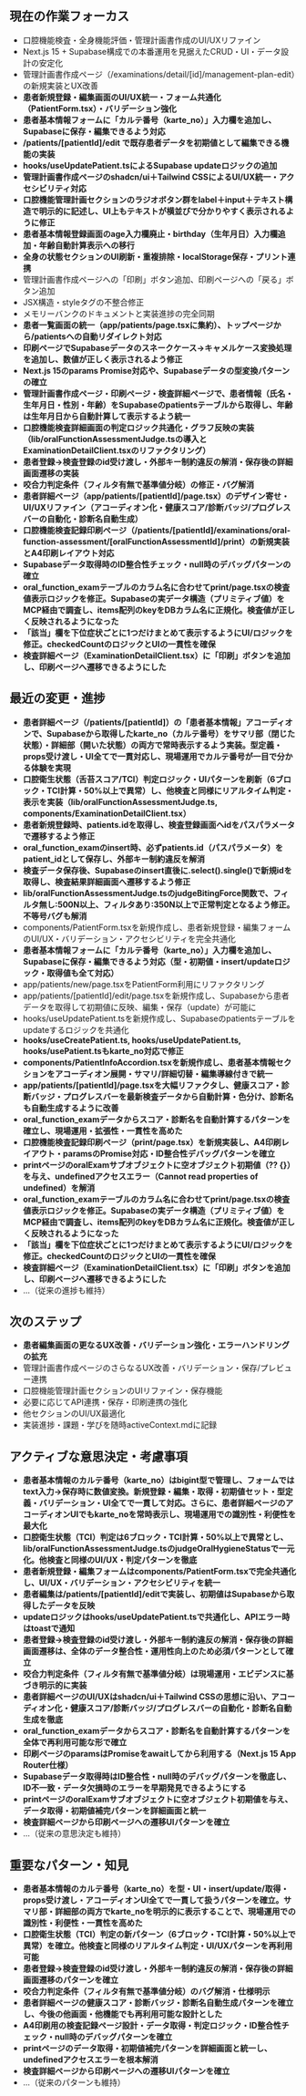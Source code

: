 ## 現在の作業フォーカス
- 口腔機能検査・全身機能評価・管理計画書作成のUI/UXリファイン
- Next.js 15 + Supabase構成での本番運用を見据えたCRUD・UI・データ設計の安定化
- 管理計画書作成ページ（/examinations/detail/[id]/management-plan-edit）の新規実装とUX改善
- **患者新規登録・編集画面のUI/UX統一・フォーム共通化（PatientForm.tsx）・バリデーション強化**
- **患者基本情報フォームに「カルテ番号（karte_no）」入力欄を追加し、Supabaseに保存・編集できるよう対応**
- **/patients/[patientId]/edit で既存患者データを初期値として編集できる機能の実装**
- **hooks/useUpdatePatient.tsによるSupabase updateロジックの追加**
- **管理計画書作成ページのshadcn/ui＋Tailwind CSSによるUI/UX統一・アクセシビリティ対応**
- **口腔機能管理計画セクションのラジオボタン群をlabel＋input＋テキスト構造で明示的に記述し、UI上もテキストが横並びで分かりやすく表示されるように修正**
- **患者基本情報登録画面のage入力欄廃止・birthday（生年月日）入力欄追加・年齢自動計算表示への移行**
- **全身の状態セクションのUI刷新・重複排除・localStorage保存・プリント連携**
- 管理計画書作成ページへの「印刷」ボタン追加、印刷ページへの「戻る」ボタン追加
- JSX構造・styleタグの不整合修正
- メモリーバンクのドキュメントと実装進捗の完全同期
- **患者一覧画面の統一（app/patients/page.tsxに集約）、トップページから/patientsへの自動リダイレクト対応**
- **印刷ページでSupabaseデータのスネークケース→キャメルケース変換処理を追加し、数値が正しく表示されるよう修正**
- **Next.js 15のparams Promise対応や、Supabaseデータの型変換パターンの確立**
- **管理計画書作成ページ・印刷ページ・検査詳細ページで、患者情報（氏名・生年月日・性別・年齢）をSupabaseのpatientsテーブルから取得し、年齢は生年月日から自動計算して表示するよう統一**
- **口腔機能検査詳細画面の判定ロジック共通化・グラフ反映の実装（lib/oralFunctionAssessmentJudge.tsの導入とExaminationDetailClient.tsxのリファクタリング）**
- **患者登録→検査登録のid受け渡し・外部キー制約違反の解消・保存後の詳細画面遷移の実装**
- **咬合力判定条件（フィルタ有無で基準値分岐）の修正・バグ解消**
- **患者詳細ページ（app/patients/[patientId]/page.tsx）のデザイン寄せ・UI/UXリファイン（アコーディオン化・健康スコア/診断バッジ/プログレスバーの自動化・診断名自動生成）**
- **口腔機能検査記録印刷ページ（/patients/[patientId]/examinations/oral-function-assessment/[oralFunctionAssessmentId]/print）の新規実装とA4印刷レイアウト対応**
- **Supabaseデータ取得時のID整合性チェック・null時のデバッグパターンの確立**
- **oral_function_examテーブルのカラム名に合わせてprint/page.tsxの検査値表示ロジックを修正。Supabaseの実データ構造（プリミティブ値）をMCP経由で調査し、items配列のkeyをDBカラム名に正規化。検査値が正しく反映されるようになった**
- **「該当」欄を下位症状ごとに1つだけまとめて表示するようにUI/ロジックを修正。checkedCountのロジックとUIの一貫性を確保**
- **検査詳細ページ（ExaminationDetailClient.tsx）に「印刷」ボタンを追加し、印刷ページへ遷移できるようにした**

## 最近の変更・進捗
- **患者詳細ページ（/patients/[patientId]）の「患者基本情報」アコーディオンで、Supabaseから取得したkarte_no（カルテ番号）をサマリ部（閉じた状態）・詳細部（開いた状態）の両方で常時表示するよう実装。型定義・props受け渡し・UI全てで一貫対応し、現場運用でカルテ番号が一目で分かる体験を実現**
- **口腔衛生状態（舌苔スコア/TCI）判定ロジック・UIパターンを刷新（6ブロック・TCI計算・50%以上で異常）し、他検査と同様にリアルタイム判定・表示を実装（lib/oralFunctionAssessmentJudge.ts, components/ExaminationDetailClient.tsx）**
- **患者新規登録時、patients.idを取得し、検査登録画面へidをパスパラメータで遷移するよう修正**
- **oral_function_examのinsert時、必ずpatients.id（パスパラメータ）をpatient_idとして保存し、外部キー制約違反を解消**
- **検査データ保存後、Supabaseのinsert直後に.select().single()で新規idを取得し、検査結果詳細画面へ遷移するよう修正**
- **lib/oralFunctionAssessmentJudge.tsのjudgeBitingForce関数で、フィルタ無し:500N以上、フィルタあり:350N以上で正常判定となるよう修正。不等号バグも解消**
- components/PatientForm.tsxを新規作成し、患者新規登録・編集フォームのUI/UX・バリデーション・アクセシビリティを完全共通化
- **患者基本情報フォームに「カルテ番号（karte_no）」入力欄を追加し、Supabaseに保存・編集できるよう対応（型・初期値・insert/updateロジック・取得値も全て対応）**
- app/patients/new/page.tsxをPatientForm利用にリファクタリング
- app/patients/[patientId]/edit/page.tsxを新規作成し、Supabaseから患者データを取得して初期値に反映、編集・保存（update）が可能に
- hooks/useUpdatePatient.tsを新規作成し、Supabaseのpatientsテーブルをupdateするロジックを共通化
- **hooks/useCreatePatient.ts, hooks/useUpdatePatient.ts, hooks/usePatient.tsもkarte_no対応で修正**
- **components/PatientInfoAccordion.tsxを新規作成し、患者基本情報セクションをアコーディオン展開・サマリ/詳細切替・編集導線付きで統一**
- **app/patients/[patientId]/page.tsxを大幅リファクタし、健康スコア・診断バッジ・プログレスバーを最新検査データから自動計算・色分け、診断名も自動生成するように改善**
- **oral_function_examデータからスコア・診断名を自動計算するパターンを確立し、現場運用・拡張性・一貫性を高めた**
- **口腔機能検査記録印刷ページ（print/page.tsx）を新規実装し、A4印刷レイアウト・paramsのPromise対応・ID整合性デバッグパターンを確立**
- **printページのoralExamサブオブジェクトに空オブジェクト初期値（?? {}）を与え、undefinedアクセスエラー（Cannot read properties of undefined）を解消**
- **oral_function_examテーブルのカラム名に合わせてprint/page.tsxの検査値表示ロジックを修正。Supabaseの実データ構造（プリミティブ値）をMCP経由で調査し、items配列のkeyをDBカラム名に正規化。検査値が正しく反映されるようになった**
- **「該当」欄を下位症状ごとに1つだけまとめて表示するようにUI/ロジックを修正。checkedCountのロジックとUIの一貫性を確保**
- **検査詳細ページ（ExaminationDetailClient.tsx）に「印刷」ボタンを追加し、印刷ページへ遷移できるようにした**
- ...（従来の進捗も維持）

## 次のステップ
- **患者編集画面の更なるUX改善・バリデーション強化・エラーハンドリングの拡充**
- 管理計画書作成ページのさらなるUX改善・バリデーション・保存/プレビュー連携
- 口腔機能管理計画セクションのUIリファイン・保存機能
- 必要に応じてAPI連携・保存・印刷連携の強化
- 他セクションのUI/UX最適化
- 実装進捗・課題・学びを随時activeContext.mdに記録

## アクティブな意思決定・考慮事項
- **患者基本情報のカルテ番号（karte_no）はbigint型で管理し、フォームではtext入力→保存時に数値変換。新規登録・編集・取得・初期値セット・型定義・バリデーション・UI全てで一貫して対応。さらに、患者詳細ページのアコーディオンUIでもkarte_noを常時表示し、現場運用での識別性・利便性を最大化**
- **口腔衛生状態（TCI）判定は6ブロック・TCI計算・50%以上で異常とし、lib/oralFunctionAssessmentJudge.tsのjudgeOralHygieneStatusで一元化。他検査と同様のUI/UX・判定パターンを徹底**
- **患者新規登録・編集フォームはcomponents/PatientForm.tsxで完全共通化し、UI/UX・バリデーション・アクセシビリティを統一**
- **患者編集は/patients/[patientId]/editで実装し、初期値はSupabaseから取得したデータを反映**
- **updateロジックはhooks/useUpdatePatient.tsで共通化し、APIエラー時はtoastで通知**
- **患者登録→検査登録のid受け渡し・外部キー制約違反の解消・保存後の詳細画面遷移は、全体のデータ整合性・運用性向上のため必須パターンとして確立**
- **咬合力判定条件（フィルタ有無で基準値分岐）は現場運用・エビデンスに基づき明示的に実装**
- **患者詳細ページのUI/UXはshadcn/ui＋Tailwind CSSの思想に沿い、アコーディオン化・健康スコア/診断バッジ/プログレスバーの自動化・診断名自動生成を徹底**
- **oral_function_examデータからスコア・診断名を自動計算するパターンを全体で再利用可能な形で確立**
- **印刷ページのparamsはPromiseをawaitしてから利用する（Next.js 15 App Router仕様）**
- **Supabaseデータ取得時はID整合性・null時のデバッグパターンを徹底し、ID不一致・データ欠損時のエラーを早期発見できるようにする**
- **printページのoralExamサブオブジェクトに空オブジェクト初期値を与え、データ取得・初期値補完パターンを詳細画面と統一**
- **検査詳細ページから印刷ページへの遷移UIパターンを確立**
- ...（従来の意思決定も維持）

## 重要なパターン・知見
- **患者基本情報のカルテ番号（karte_no）を型・UI・insert/update/取得・props受け渡し・アコーディオンUI全てで一貫して扱うパターンを確立。サマリ部・詳細部の両方でkarte_noを明示的に表示することで、現場運用での識別性・利便性・一貫性を高めた**
- **口腔衛生状態（TCI）判定の新パターン（6ブロック・TCI計算・50%以上で異常）を確立。他検査と同様のリアルタイム判定・UI/UXパターンを再利用可能**
- **患者登録→検査登録のid受け渡し・外部キー制約違反の解消・保存後の詳細画面遷移のパターンを確立**
- **咬合力判定条件（フィルタ有無で基準値分岐）のバグ解消・仕様明示**
- **患者詳細ページの健康スコア・診断バッジ・診断名自動生成パターンを確立し、今後の他画面・他機能でも再利用可能な設計とした**
- **A4印刷用の検査記録ページ設計・データ取得・判定ロジック・ID整合性チェック・null時のデバッグパターンを確立**
- **printページのデータ取得・初期値補完パターンを詳細画面と統一し、undefinedアクセスエラーを根本解消**
- **検査詳細ページから印刷ページへの遷移UIパターンを確立**
- ...（従来のパターンも維持）
